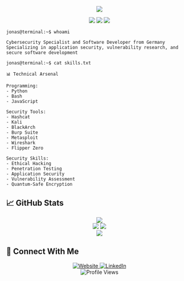 <!-- Animated Header -->
<div align="center">
  <img src="https://readme-typing-svg.herokuapp.com?font=JetBrains+Mono&color=9FEF00&size=40&center=true&vCenter=true&width=800&height=100&lines=Jonas+Resch;Cybersecurity+Specialist;Ethical+Hacker;Security+Researcher" />
</div>

<p align="center">
  <img src="https://img.shields.io/badge/HackTheBox-Top%20400-9FEF00?style=for-the-badge&logo=hackthebox&logoColor=9FEF00&labelColor=1A1A1A" />
  <img src="https://img.shields.io/badge/CTFs%20Completed-100+-9FEF00?style=for-the-badge&logo=data:image/svg+xml;base64,PHN2ZyB3aWR0aD0iMjQiIGhlaWdodD0iMjQiIHZpZXdCb3g9IjAgMCAyNCAyNCIgZmlsbD0ibm9uZSIgeG1sbnM9Imh0dHA6Ly93d3cudzMub3JnLzIwMDAvc3ZnIj48cGF0aCBkPSJNMTIgMkwxOSA5TDEyIDIyTDUgOUwxMiAyWiIgc3Ryb2tlPSIjOUZFRjAwIiBzdHJva2Utd2lkdGg9IjIiIGZpbGw9Im5vbmUiLz48L3N2Zz4=&labelColor=1A1A1A" />
  <img src="https://img.shields.io/badge/Projects-10+-9FEF00?style=for-the-badge&logo=github&logoColor=9FEF00&labelColor=1A1A1A" />
</p>

```console
jonas@terminal:~$ whoami
```
```console
Cybersecurity Specialist and Software Developer from Germany
Specializing in application security, vulnerability research, and secure software development
```

```console
jonas@terminal:~$ cat skills.txt
```
```console
📊 Technical Arsenal

Programming:
- Python
- Bash
- JavaScript

Security Tools:
- Hashcat
- Kali
- BlackArch
- Burp Suite
- Metasploit
- Wireshark
- Flipper Zero

Security Skills:
- Ethical Hacking
- Penetration Testing
- Application Security
- Vulnerability Assessment
- Quantum-Safe Encryption
```


## 📈 GitHub Stats

<div align="center">
  <img src="https://github-readme-streak-stats.herokuapp.com/?user=reschjonas&theme=gotham&hide_border=true&stroke=0000&background=0D1117&ring=9FEF00&fire=9FEF00&currStreakLabel=9FEF00" />
</div>
<div align="center">
  <img src="https://github-readme-stats.vercel.app/api?username=reschjonas&show_icons=true&theme=gotham&hide_border=true&bg_color=0D1117&title_color=9FEF00&icon_color=9FEF00&text_color=FFFFFF" />
  <img src="https://github-readme-stats.vercel.app/api/top-langs/?username=reschjonas&layout=compact&theme=gotham&hide_border=true&bg_color=0D1117&title_color=9FEF00&text_color=FFFFFF" />
</div>

<!-- Terminal Activity Graph -->
<div align="center">
  <img src="https://github-readme-activity-graph.vercel.app/graph?username=reschjonas&theme=gotham&hide_border=true&bg_color=0D1117&color=9FEF00&line=9FEF00&point=FFFFFF&area=true&area_color=9FEF0020" />
</div>

## 🔗 Connect With Me

<div align="center">
  <a href="https://reschj.one" target="_blank">
    <img src="https://img.shields.io/badge/Website-9FEF00?style=for-the-badge&logo=About.me&logoColor=white" alt="Website" />
  </a>
  <a href="https://linkedin.com/in/jonas-resch-91bba733b" target="_blank">
    <img src="https://img.shields.io/badge/LinkedIn-0077B5?style=for-the-badge&logo=linkedin&logoColor=white" alt="LinkedIn" />
  </a>
</div>

<div align="center">
  <img src="https://komarev.com/ghpvc/?username=reschjonas&color=9FEF00&style=for-the-badge" alt="Profile Views" />
</div>

<!-- Easter Egg - Hidden Message -->
<!-- 
   ______      __                                              _ __         
  / ____/_  __/ /_  ___  __________  ___  _____________  __  _(_) /___  __
 / /   / / / / __ \/ _ \/ ___/ ___/ / _ \/ ___/ ___/ _ \/ / / / / __/ / / /
/ /___/ /_/ / /_/ /  __/ /  (__  ) /  __/ /__/ /  /  __/ /_/ / / /_/ /_/ / 
\____/\__, /_.___/\___/_/  /____/  \___/\___/_/   \___/\__,_/_/\__/\__, /  
     /____/                                                        /____/   
     
I'm always open to interesting cybersecurity projects and collaborations.
Let's make the digital world more secure together!
-->
